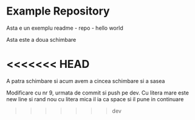 # Example Repository
Asta e un exemplu readme - repo - hello world

Asta este a doua schimbare

<<<<<<< HEAD
=======
A patra schimbare
si acum avem a cincea schimbare
si a sasea

Modificare cu nr 9, urmata de commit si push pe dev.
Cu litera mare este new line si rand nou cu litera mica il ia ca space si il pune in continuare
>>>>>>> dev

